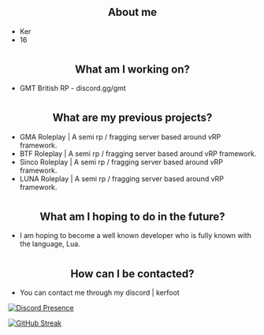 # <h2 align="center">About me</h2>
- Ker
- 16

# <h2 align="center">What am I working on?</h2>
- GMT British RP - discord.gg/gmt 

# <h2 align="center">What are my previous projects?</h2>
- GMA Roleplay | A semi rp / fragging server based around vRP framework.
- BTF Roleplay | A semi rp / fragging server based around vRP framework.
- Sinco Roleplay | A semi rp / fragging server based around vRP framework.
- LUNA Roleplay | A semi rp / fragging server based around vRP framework.

# <h2 align="center">What am I hoping to do in the future?</h2>
- I am hoping to become a well known developer who is fully known with the language, Lua.

# <h2 align="center">How can I be contacted?</h2>

- You can contact me through my discord | kerfoot
  
[![Discord Presence](https://lanyard.cnrad.dev/api/1041903927253286952)](https://discord.com/users/1041903927253286952)

[![GitHub Streak](https://github-readme-streak-stats.herokuapp.com?user=eluxbar&theme=dark&hide_border=true)](https://git.io/streak-stats)
